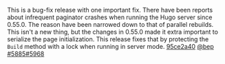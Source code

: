 This is a bug-fix release with one important fix. There have been reports about infrequent paginator crashes when running the Hugo server since 0.55.0. The reason have been narrowed down to that of parallel rebuilds. This isn't a new thing, but the changes in 0.55.0 made it extra important to serialize the page initialization. This release fixes that by protecting the `Build` method with a lock when running in server mode. [95ce2a40](https://github.com/gohugoio/hugo/commit/95ce2a40e734bb82b69f9a64270faf3ed69c92cc) [@bep](https://github.com/bep) [#5885](https://github.com/gohugoio/hugo/issues/5885)[#5968](https://github.com/gohugoio/hugo/issues/5968)

